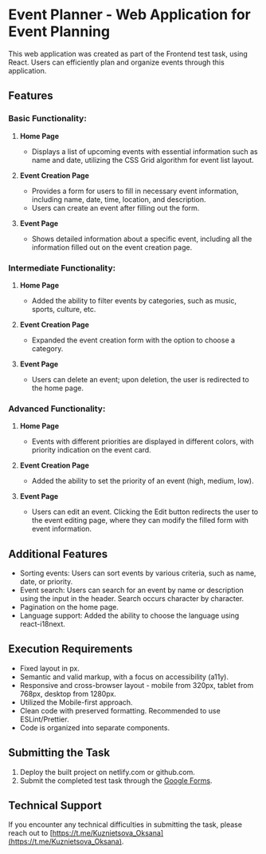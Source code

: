 # Event Planner - Web Application for Event Planning

This web application was created as part of the Frontend test task, using React.
Users can efficiently plan and organize events through this application.

## Features

### Basic Functionality:

1. **Home Page**

   - Displays a list of upcoming events with essential information such as name
     and date, utilizing the CSS Grid algorithm for event list layout.

2. **Event Creation Page**

   - Provides a form for users to fill in necessary event information, including
     name, date, time, location, and description.
   - Users can create an event after filling out the form.

3. **Event Page**
   - Shows detailed information about a specific event, including all the
     information filled out on the event creation page.

### Intermediate Functionality:

1. **Home Page**

   - Added the ability to filter events by categories, such as music, sports,
     culture, etc.

2. **Event Creation Page**

   - Expanded the event creation form with the option to choose a category.

3. **Event Page**
   - Users can delete an event; upon deletion, the user is redirected to the
     home page.

### Advanced Functionality:

1. **Home Page**

   - Events with different priorities are displayed in different colors, with
     priority indication on the event card.

2. **Event Creation Page**

   - Added the ability to set the priority of an event (high, medium, low).

3. **Event Page**
   - Users can edit an event. Clicking the Edit button redirects the user to the
     event editing page, where they can modify the filled form with event
     information.

## Additional Features

- Sorting events: Users can sort events by various criteria, such as name, date,
  or priority.
- Event search: Users can search for an event by name or description using the
  input in the header. Search occurs character by character.
- Pagination on the home page.
- Language support: Added the ability to choose the language using
  react-i18next.

## Execution Requirements

- Fixed layout in px.
- Semantic and valid markup, with a focus on accessibility (a11y).
- Responsive and cross-browser layout - mobile from 320px, tablet from 768px,
  desktop from 1280px.
- Utilized the Mobile-first approach.
- Clean code with preserved formatting. Recommended to use ESLint/Prettier.
- Code is organized into separate components.

## Submitting the Task

1. Deploy the built project on netlify.com or github.com.
2. Submit the completed test task through the
   [Google Forms](https://forms.gle/kUHXFm2F1STGg2zU8).

## Technical Support

If you encounter any technical difficulties in submitting the task, please reach
out to [https://t.me/Kuznietsova_Oksana](https://t.me/Kuznietsova_Oksana).

